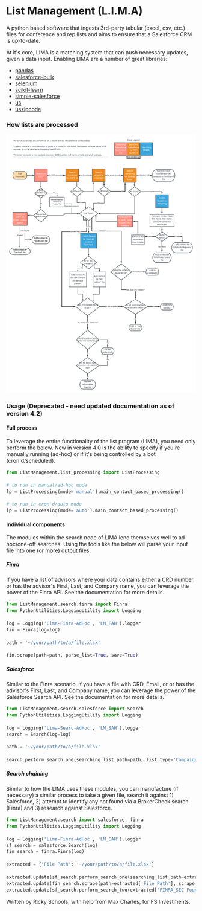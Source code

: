 # List Management (L.I.M.A)
A python based software that ingests 3rd-party tabular (excel, csv, etc.) files for conference and rep lists and aims to ensure that a Salesforce CRM is up-to-date.

At it's core, LIMA is a matching system that can push necessary updates, given a data input. Enabling LIMA are a number of great libraries:

- [pandas](https://pypi.org/project/pandas/)
- [salesforce-bulk](https://pypi.org/project/salesforce-bulk/)
- [selenium](https://pypi.org/project/selenium/)
- [scikit-learn](https://pypi.org/project/scikit-learn/)
- [simple-salesforce](https://pypi.org/project/simple-salesforce/)
- [us](https://pypi.org/project/us/)
- [uszipcode](https://pypi.org/project/uszipcode/)

### How lists are processed
![Representation of list processing](static/list_process.png)

### Usage (Deprecated - need updated documentation as of version 4.2)

#### Full process
To leverage the entire functionality of the list program (LIMA), you need only perform the below.
New in version 4.0 is the ability to specify if you're manually running (ad-hoc) or if it's being controlled by a bot (cron'd/scheduled).
```python
from ListManagement.list_processing import ListProcessing

# to run in manual/ad-hoc mode
lp = ListProcessing(mode='manual').main_contact_based_processing()

# to run in cron'd/auto mode
lp = ListProcessing(mode='auto').main_contact_based_processing()
```

#### Individual components
The modules within the search node of LIMA lend themselves well to ad-hoc/one-off searches. Using the tools like the below will parse your input file into one (or more) output files. 

##### Finra
If you have a list of advisors where your data contains either a CRD number, or has the advisor's First, Last, and Company name, you can leverage the power of the Finra API. See the documentation for more details. 
```python
from ListManagement.search.finra import Finra
from PythonUtilities.LoggingUtility import Logging

log = Logging('Lima-Finra-AdHoc', 'LM_FAH').logger
fin = Finra(log=log)

path = '~/your/path/to/a/file.xlsx'

fin.scrape(path=path, parse_list=True, save=True)
```

##### Salesforce
Similar to the Finra scenario, if you have a file with CRD, Email, or or has the advisor's First, Last, and Company name, you can leverage the power of the Salesforce Search API. See the documentation for more details.
```python
from ListManagement.search.salesforce import Search
from PythonUtilities.LoggingUtility import Logging

log = Logging('Lima-Searc-AdHoc', 'LM_SAH').logger
search = Search(log=log)

path = '~/your/path/to/a/file.xlsx'

search.perform_search_one(searching_list_path=path, list_type='Campaign')

```

##### Search chaining
Similar to how the LIMA uses these modules, you can manufacture (if necessary) a similar process to take a given file, search it against 1) Salesforce, 2) attempt to identify any not found via a BrokerCheck search (Finra) and 3) research against Salesforce.
```python
from ListManagement.search import salesforce, finra
from PythonUtilities.LoggingUtility import Logging

log = Logging('Lima-Finra-AdHoc', 'LM_CAH').logger
sf_search = salesforce.Search(log)
fin_search = finra.Finra(log)

extracted = {'File Path': '~/your/path/to/a/file.xlsx'}

extracted.update(sf_search.perform_search_one(searching_list_path=extracted['File Path'], list_type='Campaign'))
extracted.update(fin_search.scrape(path=extracted['File Path'], scrape_type='crd', parse_list=True))
extracted.update(sf_search.perform_search_two(extracted['FINRA_SEC Found'], extracted['Found Path'], list_type='Campaign')) 
```
Written by Ricky Schools, with help from Max Charles, for FS Investments.

